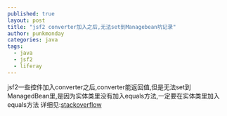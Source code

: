 ```yaml
---
published: true
layout: post
title: "jsf2 converter加入之后,无法set到Managebean坑记录"
author: punkmonday
categories: java
tags: 
  - java
  - jsf2
  - liferay
---
```

jsf2一些控件加入converter之后,converter能返回值,但是无法set到ManagedBean里,是因为实体类里没有加入equals方法,一定要在实体类里加入equals方法
详细见:[stackoverflow](http://stackoverflow.com/questions/9069379/validation-error-value-is-not-valid)
